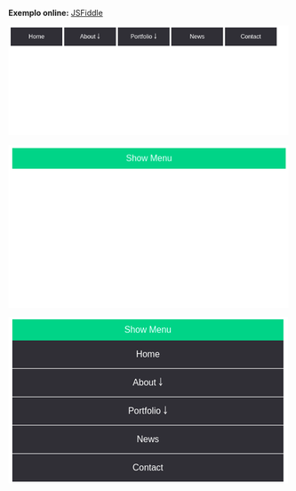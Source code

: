 **Exemplo online:** [JSFiddle](https://jsfiddle.net/leandrobeandrade/4dhnxp5z/)

![alt text](https://github.com/leandrobeandrade/menus/blob/master/menu3/menu-normal.png "Menu normal")

![alt text](https://github.com/leandrobeandrade/menus/blob/master/menu3/menu-closed.png "Menu fechado")

![alt text](https://github.com/leandrobeandrade/menus/blob/master/menu3/menu-opened.png "Menu aberto")
